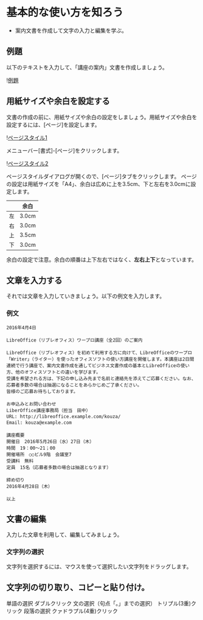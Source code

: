 # 基本的な使い方を知ろう


- 案内文書を作成して文字の入力と編集を学ぶ。


## 例題

以下のテキストを入力して、「講座の案内」文書を作成しましょう。

\![例題](../files/writer-sample1-before.png)

## 用紙サイズや余白を設定する

文書の作成の前に、用紙サイズや余白の設定をしましょう。用紙サイズや余白を設定するには、[ページ]を設定します。

\![ページスタイル1](../files/writer-page1.png)

メニューバー[書式]-[ページ]をクリックします。

\![ページスタイル2](../files/writer-page2.png)

ページスタイルダイアログが開くので、[ページ]タブをクリックします。
ページの設定は用紙サイズを「A4」、余白は広めに上を3.5cm、下と左右を3.0cmに設定します。

|  | 余白 |
| -- | -- |
| 左 | 3.0cm |
| 右 | 3.0cm |
| 上 | 3.5cm |
| 下 | 3.0cm |

余白の設定で注意。余白の順番は上下左右ではなく、**左右上下**となっています。

## 文章を入力する

それでは文章を入力していきましょう。以下の例文を入力します。

### 例文

```text
2016年4月4日

LibreOffice（リブレオフィス）ワープロ講座（全2回）のご案内

LibreOffice（リブレオフィス）を初めて利用する方に向けて、LibreOfficeのワープロ「Writer」（ライター）を使ったオフィスソフトの使い方講座を開催します。本講座は2日間連続で行う講座で、案内文書作成を通してビジネス文書作成の基本とLibreOfficeの使い方、他のオフィスソフトとの違いを学びます。
受講を希望される方は、下記の申し込み先まで名前と連絡先を添えてご応募ください。なお、応募者多数の場合は抽選になることをあらかじめご了承ください。
皆様のご応募お待ちしております。

お申込みとお問い合わせ
LiberOffice講座事務局（担当　田中）
URL: http://libreoffice.example.com/kouza/
Email: kouza@example.com

講座概要
開催日　2016年5月26日（水）27日（木）
時間　19：00～21；00
開催場所　○○ビル9階　会議室7
受講料　無料
定員　15名（応募者多数の場合は抽選となります）

締め切り
2016年4月28日（木）

以上

```

## 文書の編集

入力した文章を利用して、編集してみましょう。

### 文字列の選択

文字列を選択するには、マウスを使って選択したい文字列をドラッグします。





## 文字列の切り取り、コピーと貼り付け。


単語の選択                      ダブルクリック
文の選択（句点「。」までの選択） トリプル(3重)クリック
段落の選択                      クァドラプル(4重)クリック




























